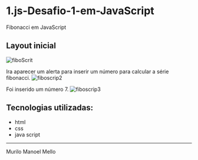 # 1.js-Desafio-1-em-JavaScript
Fibonacci em JavaScript

## Layout inicial 
![fiboScrit](https://user-images.githubusercontent.com/86434035/130671470-36ac20aa-497d-4ab2-b632-1d7bf48a978a.png)

Ira aparecer um alerta para inserir um número para calcular a série fibonacci.
![fiboscrip2](https://user-images.githubusercontent.com/86434035/130671719-46612fc8-dcfe-46dd-aa79-d13f58713706.png)

Foi inserido um número 7.
![fiboscrip3](https://user-images.githubusercontent.com/86434035/130671899-a82f2555-df55-4050-b7a3-2ba8e960a356.png)

Tecnologias utilizadas:
-------------------------
  - html
  - css
  - java script    
-------------------------
Murilo Manoel Mello 


